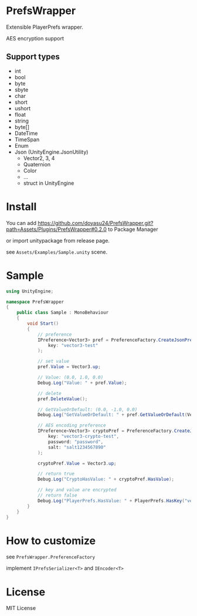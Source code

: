 # PrefsWrapper

Extensible PlayerPrefs wrapper.

AES encryption support 

## Support types
- int
- bool
- byte
- sbyte
- char
- short
- ushort
- float
- string
- byte[]
- DateTime
- TimeSpan
- Enum
- Json (UnityEngine.JsonUtility)
  - Vector2, 3, 4
  - Quaternion
  - Color
  - ...
  - struct in UnityEngine

# Install

You can add https://github.com/doyasu24/PrefsWrapper.git?path=Assets/Plugins/PrefsWrapper#0.2.0 to Package Manager

or import unitypackage from release page.

see `Assets/Examples/Sample.unity` scene.

# Sample

```Sample.cs
using UnityEngine;

namespace PrefsWrapper
{
    public class Sample : MonoBehaviour
    {
        void Start()
        {
            // preference
            IPreference<Vector3> pref = PreferenceFactory.CreateJsonPref<Vector3>(
                key: "vector3-test"
            );

            // set value
            pref.Value = Vector3.up;

            // Value: (0.0, 1.0, 0.0)
            Debug.Log("Value: " + pref.Value);

            // delete
            pref.DeleteValue();

            // GetValueOrDefault: (0.0, -1.0, 0.0)
            Debug.Log("GetValueOrDefault: " + pref.GetValueOrDefault(Vector3.down));

            // AES encoding preference
            IPreference<Vector3> cryptoPref = PreferenceFactory.CreateJsonCryptoPref<Vector3>(
                key: "vector3-crypto-test",
                password: "password",
                salt: "salt1234567890"
            );

            cryptoPref.Value = Vector3.up;

            // return true
            Debug.Log("CryptoHasValue: " + cryptoPref.HasValue);

            // key and value are encrypted
            // return false
            Debug.Log("PlayerPrefs.HasValue: " + PlayerPrefs.HasKey("vector3-crypto-test"));
        }
    }
}
```

# How to customize

see `PrefsWrapper.PreferenceFactory`

implement `IPrefsSerializer<T>` and `IEncoder<T>`

# License

MIT License
